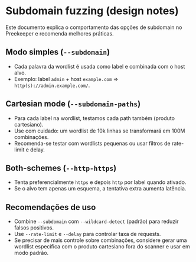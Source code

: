 # Subdomain fuzzing (design notes)

Este documento explica o comportamento das opções de subdomain no Preekeeper e recomenda melhores práticas.

## Modo simples (`--subdomain`)
- Cada palavra da wordlist é usada como label e combinada com o host alvo.
- Exemplo: label `admin` + host `example.com` => `http(s)://admin.example.com/`.

## Cartesian mode (`--subdomain-paths`)
- Para cada label na wordlist, testamos cada path também (produto cartesiano).
- Use com cuidado: um wordlist de 10k linhas se transformará em 100M combinações.
- Recomenda-se testar com wordlists pequenas ou usar filtros de rate-limit e delay.

## Both-schemes (`--http-https`)
- Tenta preferencialmente `https` e depois `http` por label quando ativado.
- Se o alvo tem apenas um esquema, a tentativa extra aumenta latência.

## Recomendações de uso
- Combine `--subdomain` com `--wildcard-detect` (padrão) para reduzir falsos positivos.
- Use `--rate-limit` e `--delay` para controlar taxa de requests.
- Se precisar de mais controle sobre combinações, considere gerar uma wordlist específica com o produto cartesiano fora do scanner e usar em modo padrão.
